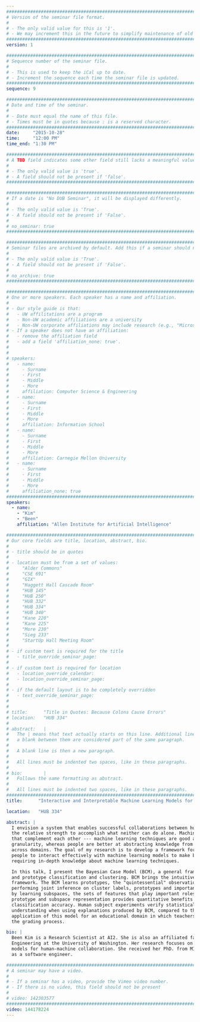 ```yaml
---
################################################################################
# Version of the seminar file format.
#
# - The only valid value for this is '1'.
# - We may increment this in the future to simplify maintenance of old seminars.
################################################################################
version: 1

################################################################################
# Sequence number of the seminar file.
#
# - This is used to keep the iCal up to date.
# - Increment the sequence each time the seminar file is updated.
################################################################################
sequence: 9

################################################################################
# Date and time of the seminar.
#
# - Date must equal the name of this file.
# - Times must be in quotes because : is a reserved character.
################################################################################
date:     "2015-10-28"
time:     "12:00 PM"
time_end: "1:30 PM"

################################################################################
# A TBD field indicates some other field still lacks a meaningful value.
#
# - The only valid value is 'true'.
# - A field should not be present if 'false'.
################################################################################

################################################################################
# If a date is "No DUB Seminar", it will be displayed differently.
#
# - The only valid value is 'True'.
# - A field should not be present if 'False'.
#
# no_seminar: true
################################################################################

################################################################################
# Seminar files are archived by default. Add this if a seminar should not be.
#
# - The only valid value is 'True'.
# - A field should not be present if 'False'.
#
# no_archive: true
################################################################################

################################################################################
# One or more speakers. Each speaker has a name and affiliation.
#
# - Our style guide is that:
#   - UW affilitations are a program
#   - Non-UW academic affiliations are a university
#   - Non-UW corporate affiliations may include research (e.g., "Microsoft Research")
# - If a speaker does not have an affiliation:
#   - remove the affiliation field
#   - add a field 'affiliation_none: true'.
#
#
# speakers:
#   - name: 
#     - Surname
#     - First
#     - Middle
#     - More
#     affiliation: Computer Science & Engineering 
#   - name: 
#     - Surname
#     - First
#     - Middle
#     - More
#     affiliation: Information School 
#   - name: 
#     - Surname
#     - First
#     - Middle
#     - More
#     affiliation: Carnegie Mellon University 
#   - name:
#     - Surname
#     - First
#     - Middle
#     - More
#     affiliation_none: true
################################################################################
speakers:
  - name:
    - "Kim"
    - "Been"
    affiliation: "Allen Institute for Artificial Intelligence"

################################################################################
# Our core fields are title, location, abstract, bio.
#
# - title should be in quotes
#
# - location must be from a set of values:
#     "Alder Commons"
#     "CSE 691"
#     "GIX"
#     "Haggett Hall Cascade Room"
#     "HUB 145"
#     "HUB 250"
#     "HUB 332"
#     "HUB 334"
#     "HUB 340"
#     "Kane 220"
#     "Kane 225"
#     "More 230"
#     "Sieg 233"
#     "StartUp Hall Meeting Room"
#
# - if custom text is required for the title
#   - title_override_seminar_page:
#
# - if custom text is required for location
#   - location_override_calendar:
#   - location_override_seminar_page:
#
# - if the default layout is to be completely overridden
#   - text_override_seminar_page:
#
#
# title:      "Title in Quotes: Because Colons Cause Errors"
# location:   "HUB 334"
#
# abstract:   |
#   The | means that text actually starts on this line. Additional lines without
#   a blank between them are considered part of the same paragraph.
#
#   A blank line is then a new paragraph.
#
#   All lines must be indented two spaces, like in these paragraphs.
#
# bio:        |
#   Follows the same formatting as abstract.
#
#   All lines must be indented two spaces, like in these paragraphs.
################################################################################
title:      "Interactive and Interpretable Machine Learning Models for Human Machine Collaboration"

location:   "HUB 334"

abstract: |
  I envision a system that enables successful collaborations between humans and machine learning models by harnessing 
  the relative strength to accomplish what neither can do alone. Machine learning techniques and humans have skills 
  that complement each other --- machine learning techniques are good at computation on data at the lowest level of 
  granularity, whereas people are better at abstracting knowledge from their experience, and transferring the knowledge 
  across domains. The goal of my research is to develop a framework for human-in-the-loop machine learning that enables 
  people to interact effectively with machine learning models to make better decisions using large datasets, without 
  requiring in-depth knowledge about machine learning techniques.

  In this talk, I present the Bayesian Case Model (BCM), a general framework for Bayesian case-based reasoning (CBR) 
  and prototype classification and clustering. BCM brings the intuitive power of CBR to a Bayesian generative 
  framework. The BCM learns prototypes, the "quintessential" observations that best represent clusters in a dataset, by 
  performing joint inference on cluster labels, prototypes and important features. Simultaneously, BCM pursues sparsity 
  by learning subspaces, the sets of features that play important roles in the characterization of the prototypes. The 
  prototype and subspace representation provides quantitative benefits in interpretability while preserving 
  classification accuracy. Human subject experiments verify statistically significant improvements to participants' 
  understanding when using explanations produced by BCM, compared to those given by prior art. I demonstrate the 
  application of this model for an educational domain in which teachers cluster programming assignments to streamline 
  the grading process.

bio: |
  Been Kim is a Research Scientist at AI2. She is also an affiliated faculty in the Department of Computer Science & 
  Engineering at the University of Washington. Her research focuses on interactive and interpretable machine learning 
  models for human-machine collaboration. She received her PhD. from MIT. Prior to her PhD, she worked at the MathWorks 
  as a software engineer.

################################################################################
# A seminar may have a video.
#
# - If a seminar has a video, provide the Vimeo video number.
# - If there is no video, this field should not be present
#
# video: 142303577
################################################################################
video: 144178224
---
```

